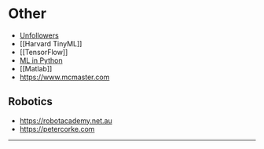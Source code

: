 # Other

- [Unfollowers](https://github.com/davidarroyo1234/InstagramUnfollowers)
- [[Harvard TinyML]]
- [[TensorFlow]]
- [ML in Python](https://scikit-learn.org/stable/)
- [[Matlab]]
- https://www.mcmaster.com



## Robotics

- https://robotacademy.net.au
- https://petercorke.com

---



